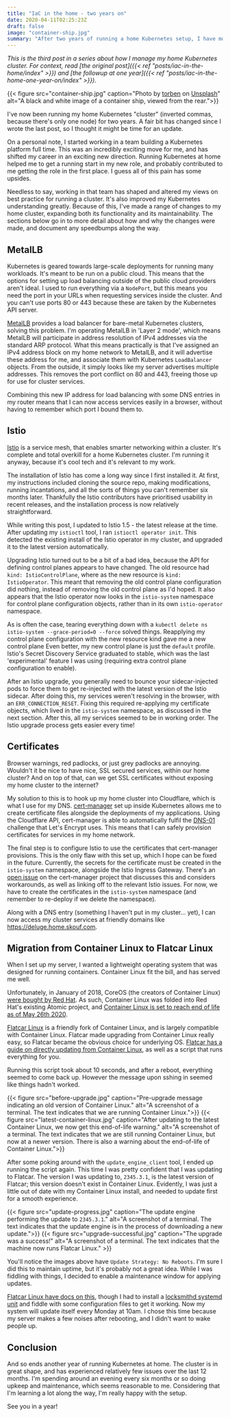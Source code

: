 ```yaml
---
title: "IaC in the home - two years on"
date: 2020-04-11T02:25:23Z
draft: false
image: "container-ship.jpg"
summary: "After two years of running a home Kubernetes setup, I have more thoughts and lessons about how to run a home cluster."
---
```


_This is the third post in a series about how I manage my home Kubernetes cluster.
For context, read [the original post]({{< ref "posts/iac-in-the-home/index" >}}) and [the followup at one year]({{< ref "posts/iac-in-the-home-one-year-on/index" >}})._

{{< figure src="container-ship.jpg" caption="Photo by [torben](https://unsplash.com/@runfilm) on [Unsplash](https://unsplash.com)" alt="A black and white image of a container ship, viewed from the rear.">}}

I've now been running my home Kubernetes "cluster" (inverted commas, because there's only one node) for two years.
A fair bit has changed since I wrote the last post, so I thought it might be time for an update.

On a personal note, I started working in a team building a Kubernetes platform full time.
This was an incredibly exciting move for me, and has shifted my career in an exciting new direction.
Running Kubernetes at home helped me to get a running start in my new role, and probably contributed to me getting the role in the first place.
I guess all of this pain has some upsides.

Needless to say, working in that team has shaped and altered my views on best practice for running a cluster.
It's also improved my Kubernetes understanding greatly.
Because of this, I've made a range of changes to my home cluster, expanding both its functionality and its maintainability.
The sections below go in to more detail about how and why the changes were made, and document any speedbumps along the way.

## MetalLB

Kubernetes is geared towards large-scale deployments for running many workloads.
It's meant to be run on a public cloud.
This means that the options for setting up load balancing outside of the public cloud providers aren't ideal.
I used to run everything via a `NodePort`, but this means you need the port in your URLs when requesting services inside the cluster.
And you can't use ports 80 or 443 because these are taken by the Kubernetes API server.

[MetalLB](https://metallb.universe.tf/) provides a load balancer for bare-metal Kubernetes clusters, solving this problem.
I'm operating MetalLB in 'Layer 2 mode', which means MetalLB will participate in address resolution of IPv4 addresses via the standard ARP protocol.
What this means practically is that I've assigned an IPv4 address block on my home network to MetalLB, and it will advertise these address for me, and associate them with Kubernetes `LoadBalancer` objects.
From the outside, it simply looks like my server advertises multiple addresses.
This removes the port conflict on 80 and 443, freeing those up for use for cluster services.

Combining this new IP address for load balancing with some DNS entries in my router means that I can now access services easily in a browser, without having to remember which port I bound them to.

## Istio

[Istio](https://istio.io/) is a service mesh, that enables smarter networking within a cluster.
It's complete and total overkill for a home Kubernetes cluster.
I'm running it anyway, because it's cool tech and it's relevant to my work.

The installation of Istio has come a long way since I first installed it.
At first, my instructions included cloning the source repo, making modifications, running incantations, and all the sorts of things you can't remember six months later.
Thankfully the Istio contributors have prioritised usability in recent releases, and the installation process is now relatively straightforward.

While writing this post, I updated to Istio 1.5 - the latest release at the time.
After updating my `istioctl` tool, I ran `istioctl operator init`.
This detected the existing install of the Istio operator in my cluster, and upgraded it to the latest version automatically.

Upgrading Istio turned out to be a bit of a bad idea, because the API for defining control planes appears to have changed.
The old resource had `kind: IstioControlPlane`, where as the new resource is `kind: IstioOperator`.
This meant that removing the old control plane configuration did nothing, instead of removing the old control plane as I'd hoped.
It also appears that the Istio operator now looks in the `istio-system` namespace for control plane configuration objects, rather than in its own `istio-operator` namespace.

As is often the case, tearing everything down with a `kubectl delete ns istio-system --grace-period=0 --force` solved things.
Reapplying my control plane configuration with the new resource kind gave me a new control plane
Even better, my new control plane is just the `default` profile.
Istio's Secret Discovery Service graduated to stable, which was the last 'experimental' feature I was using (requiring extra control plane configuration to enable).

After an Istio upgrade, you generally need to bounce your sidecar-injected pods to force them to get re-injected with the latest version of the Istio sidecar.
After doing this, my services weren't resolving in the browser, with an `ERR_CONNECTION_RESET`.
Fixing this required re-applying my certificate objects, which lived in the `istio-system` namespace, as discussed in the next section.
After this, all my services seemed to be in working order.
The Istio upgrade process gets easier every time!

## Certificates

Browser warnings, red padlocks, or just grey padlocks are annoying.
Wouldn't it be nice to have nice, SSL secured services, within our home cluster?
And on top of that, can we get SSL certificates without exposing my home cluster to the internet?

My solution to this is to hook up my home cluster into Cloudflare, which is what I use for my DNS.
[cert-manager](https://github.com/jetstack/cert-manager) set up inside Kubernetes allows me to create certificate files alongside the deployments of my applications.
Using the Cloudflare API, cert-manager is able to automatically fulfil the [DNS-01](https://letsencrypt.org/docs/challenge-types/#dns-01-challenge) challenge that Let's Encrypt uses.
This means that I can safely provision certificates for services in my home network.

The final step is to configure Istio to use the certificates that cert-manager provisions.
This is the only flaw with this set up, which I hope can be fixed in the future.
Currently, the secrets for the certificate must be created in the `istio-system` namespace, alongside the Istio Ingress Gateway.
There's an [open issue](https://github.com/jetstack/cert-manager/issues/2522) on the cert-manager project that discusses this and considers workarounds, as well as linking off to the relevant Istio issues.
For now, we have to create the certificates in the `istio-system` namespace (and remember to re-deploy if we delete the namespace).

Along with a DNS entry (something I haven't put in my cluster... yet), I can now access my cluster services at friendly domains like https://deluge.home.skouf.com.

## Migration from Container Linux to Flatcar Linux

When I set up my server, I wanted a lightweight operating system that was designed for running containers.
Container Linux fit the bill, and has served me well.

Unfortunately, in January of 2018, CoreOS (the creators of Container Linux) [were bought by Red Hat](https://www.cnbc.com/2018/01/30/red-hat-buys-coreos-for-250-mililon.html).
As such, Container Linux was folded into Red Hat's existing Atomic project, and [Container Linux is set to reach end of life as of May 26th 2020](https://coreos.com/os/eol/).

[Flatcar Linux](https://www.flatcar-linux.org/) is a friendly fork of Container Linux, and is largely compatible with Container Linux.
Flatcar made upgrading from Container Linux really easy, so Flatcar became the obvious choice for underlying OS.
[Flatcar has a guide on directly updating from Container Linux](https://docs.flatcar-linux.org/os/update-from-container-linux/), as well as a script that runs everything for you.

Running this script took about 10 seconds, and after a reboot, everything seemed to come back up.
However the message upon sshing in seemed like things hadn't worked.

{{< figure src="before-upgrade.jpg" caption="Pre-upgrade message indicating an old version of Container Linux." alt="A screenshot of a terminal. The text indicates that we are running Container Linux.">}}
{{< figure src="latest-container-linux.jpg" caption="After updating to the latest Container Linux, we now get this end-of-life warning." alt="A screenshot of a terminal. The text indicates that we are still running Container Linux, but now at a newer version. There is also a warning about the end-of-life of Container Linux.">}}

After some poking around with the `update_engine_client` tool, I ended up running the script again.
This time I was pretty confident that I was updating to Flatcar.
The version I was updating to, `2345.3.1`, is the latest version of Flatcar; this version doesn't exist in Container Linux.
Evidently, I was just a little out of date with my Container Linux install, and needed to update first for a smooth experience.

{{< figure src="update-progress.jpg" caption="The update engine performing the update to `2345.3.1`." alt="A screenshot of a terminal. The text indicates that the update engine is in the process of downloading a new update.">}}
{{< figure src="upgrade-successful.jpg" caption="The upgrade was a success!" alt="A screenshot of a terminal. The text indicates that the machine now runs Flatcar Linux." >}}

You'll notice the images above have `Update Strategy: No Reboots`.
I'm sure I did this to maintain uptime, but it's probably not a great idea.
While I was fiddling with things, I decided to enable a maintenance window for applying updates.

[Flatcar Linux have docs on this](https://docs.flatcar-linux.org/os/update-strategies/#auto-updates-with-a-maintenance-window), though I had to install a [locksmithd systemd unit](https://github.com/flatcar-linux/locksmith/blob/flatcar-master/systemd/locksmithd.service) and fiddle with some configuration files to get it working.
Now my system will update itself every Monday at 10am.
I chose this time because my server makes a few noises after rebooting, and I didn't want to wake people up.

## Conclusion

And so ends another year of running Kubernetes at home.
The cluster is in great shape, and has experienced relatively few issues over the last 12 months.
I'm spending around an evening every six months or so doing upkeep and maintenance, which seems reasonable to me.
Considering that I'm learning a lot along the way, I'm really happy with the setup.

See you in a year!
